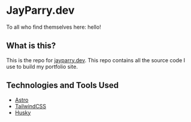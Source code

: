 # JayParry.dev

To all who find themselves here: hello!

## What is this?

This is the repo for [jayparry.dev](https://jayparry.dev/).
This repo contains all the source code I use to build my portfolio site.

## Technologies and Tools Used
- [Astro](https://astro.build/)
- [TailwindCSS](https://tailwindcss.com/)
- [Husky](https://github.com/typicode/husky)
